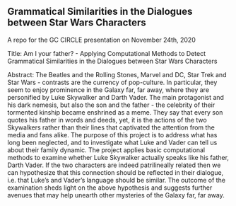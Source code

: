 ## Grammatical Similarities in the Dialogues between Star Wars Characters
A repo for the GC CIRCLE presentation on November 24th, 2020

Title:
Am I your father? - Applying Computational Methods to Detect Grammatical Similarities in the Dialogues between Star Wars Characters

Abstract:
The Beatles and the Rolling Stones, Marvel and DC, Star Trek and Star Wars - contrasts are the currency of pop-culture.  In particular, they seem to enjoy prominence in the Galaxy far, far away, where they are personified by Luke Skywalker and Darth Vader.  The main protagonist and his dark nemesis, but also the son and the father - the celebrity of their tormented kinship became enshrined as a meme. They say that every son quotes his father in words and deeds, yet, it is the actions of the two Skywalkers rather than their lines that captivated the attention from the media and fans alike. The purpose of this project is to address what has long been neglected, and to investigate what Luke and Vader can tell us about their family dynamic. The project applies basic computational methods to examine whether Luke Skywalker actually speaks like his father, Darth Vader. If the two characters are indeed patrilineally related then we can hypothesize that this connection should be reflected in their dialogue, i.e. that Luke’s and Vader’s language should be similar.  The outcome of the examination sheds light on the above hypothesis and suggests further avenues that may help unearth other mysteries of the Galaxy far, far away.

